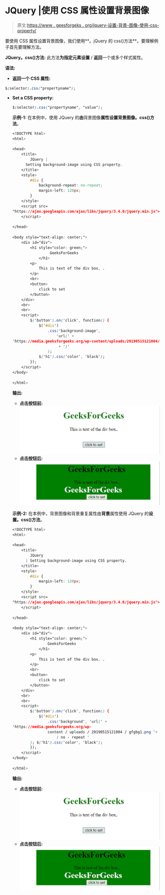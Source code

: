 # JQuery |使用 CSS 属性设置背景图像

> 原文:[https://www . geesforgeks . org/jquery-设置-背景-图像-使用-css-property/](https://www.geeksforgeeks.org/jquery-setting-background-image-using-css-property/)

要使用 CSS 属性设置背景图像，我们使用**。jQuery 的 css()方法**。要理解例子首先要理解方法。

**JQuery。css()方法:**
此方法**为指定元素设置** / **返回**一个或多个样式属性。

**语法:**

*   **返回一个 CSS 属性:**

```css
$(selector).css("propertyname");

```

*   **Set a CSS property:**

    ```css
    $(selector).css("propertyname", "value");

    ```

    **示例-1:** 在本例中，使用 JQuery 的**由**背景图像**属性设置背景图像。css()方法**。

    ```css
    <!DOCTYPE html>
    <html>

    <head>
        <title>
            JQuery |
          Setting background-image using CSS property.
        </title>
        <style>
            #div {
                background-repeat: no-repeat;
                margin-left: 120px;
            }
        </style>
        <script src=
    "https://ajax.googleapis.com/ajax/libs/jquery/3.4.0/jquery.min.js">
        </script>

    </head>

    <body style="text-align: center;">
        <div id="div">
            <h1 style="color: green;">  
                     GeeksForGeeks  
                </h1>
            <p>
                This is text of the div box, .
            </p>
            <br>
            <button>
                click to set
            </button>
        </div>
        <br>
        <br>
        <script>
            $('button').on('click', function() {
                $('#div')
                    .css('background-image',
                        'url(' + 
    'https://media.geeksforgeeks.org/wp-content/uploads/20190515121004/gfgbg1.png'
                         + ')'
                    );
                $('h1').css('color', 'black');
            });
        </script>
    </body>

    </html>
    ```

    **输出:**

    *   **点击按钮前:**
        ![](img/be3001c89b90c1e3d80eb6ef11891a3f.png)
    *   **点击按钮后:**
        ![](img/2246f5b5db3f3d609ac0fcf695a19119.png)

    **示例-2:** 在本例中，背景图像和背景重复属性由**背景**属性使用 JQuery 的**设置。css()方法**。

    ```css
    <!DOCTYPE html>
    <html>

    <head>
        <title>
            JQuery 
          | Setting background-image using CSS property.
        </title>
        <style>
            #div {
                margin-left: 120px;
            }
        </style>
        <script src=
    "https://ajax.googleapis.com/ajax/libs/jquery/3.4.0/jquery.min.js">
        </script>

    </head>

    <body style="text-align: center;">
        <div id="div">
            <h1 style="color: green;">  
                    GeeksForGeeks  
                </h1>
            <p>
                This is text of the div box, .
            </p>
            <br>
            <button>
                click to set
            </button>
        </div>
        <br>
        <br>
        <script>
            $('button').on('click', function() {
                $('#div')
                    .css('background', 'url(' + 
    'https://media.geeksforgeeks.org/wp- 
                    content / uploads / 20190515121004 / gfgbg1.png '+ '
                        ) no - repeat '
            ); $('h1').css('color', 'black');
            });
        </script>
    </body>

    </html>
    ```

    **输出:**

    *   **点击按钮前:**
        ![](img/be3001c89b90c1e3d80eb6ef11891a3f.png)
    *   **点击按钮后:**
        ![](img/2246f5b5db3f3d609ac0fcf695a19119.png)